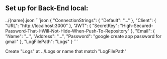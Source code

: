 ## Set up for Back-End local:

../{name}.json
\```json
{
  "ConnectionStrings": {
    "Default": "..."
  },
  "Client": {
    "URL": "http://localhost:3000"
  },
  "JWT": {
    "SecretKey": "High-Secured-Password-That-I-Will-Not-Hide-When-Push-To-Repository"
  },
  "Email": {
    "Name": "...",
    "Address": "...",
    "Password": "google create app password for gmail"
  },
  "LogFilePath": "Logs"
}
\```

Create "Logs" at ../Logs or name that match "LogFilePath"
